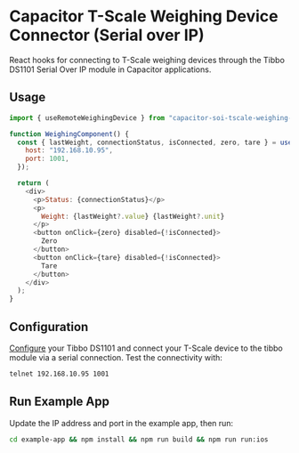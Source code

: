 # Capacitor T-Scale Weighing Device Connector (Serial over IP)

React hooks for connecting to T-Scale weighing devices through the Tibbo DS1101 Serial Over IP module in Capacitor applications.

## Usage

```javascript
import { useRemoteWeighingDevice } from "capacitor-soi-tscale-weighing-device-connector";

function WeighingComponent() {
  const { lastWeight, connectionStatus, isConnected, zero, tare } = useRemoteWeighingDevice({
    host: "192.168.10.95",
    port: 1001,
  });

  return (
    <div>
      <p>Status: {connectionStatus}</p>
      <p>
        Weight: {lastWeight?.value} {lastWeight?.unit}
      </p>
      <button onClick={zero} disabled={!isConnected}>
        Zero
      </button>
      <button onClick={tare} disabled={!isConnected}>
        Tare
      </button>
    </div>
  );
}
```

## Configuration

[Configure](../../wiki) your Tibbo DS1101 and connect your T-Scale device to the tibbo module via a serial connection. Test the connectivity with:
 
```bash
telnet 192.168.10.95 1001
```

## Run Example App

Update the IP address and port in the example app, then run:

```bash
cd example-app && npm install && npm run build && npm run run:ios
```
